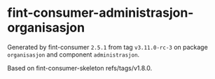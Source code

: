 # fint-consumer-administrasjon-organisasjon

Generated by fint-consumer `2.5.1` from tag `v3.11.0-rc-3` on package `organisasjon` and component `administrasjon`.

Based on fint-consumer-skeleton refs/tags/v1.8.0.
